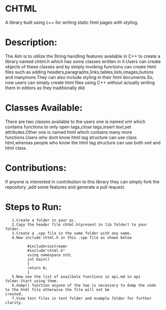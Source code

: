 # CHTML
   A library built using c++ for writing static html pages with styling.
# Description:
   The Aim is to utilize the String handling features available in C++ to create a library named chtml.h which has some classes written in it.Users can create objects of these classes and by simply invoking functions can create html files such as adding headers,paragraphs,links,tables,lists,images,butons and manymore.They can also include styling in their html documents.So, now users can simply create html files using C++ without actually writing them in editors as they traditionally did.
# Classes Available:
   There are two classes available to the users one is named xml which contains functions to only open tags,close tags,insert text,set attributes.Other one is named html which contains many more functions.Users who dont know html tag structure can use class html,whereas people who know the html tag structure can use both xml and html class.
# Contributions:
   If anyone is interested in contribution to this library they can simply fork the repository ,add some features and generate a pull request.
# Steps to Run:
       1.Create a folder in your pc.
       2.Copy the header file chtml.h(present in lib folder) to your folder.
       3.Create a .cpp file in the same folder with any name.
       4.Now include chtml.h in this .cpp file as shown below
  
              #include<iostream>
              #include"chtml.h"
              using namespace std;
              int main()
              {
              return 0;
              }
       5.Now see the list of availbale functions in api.md in api folder.Start using them.   
       6.dump() function anyone of the two is necessary to dump the code to the html file otherwise the file will not be                  created.
       7.View test files in test folder and example folder for further clarity.
